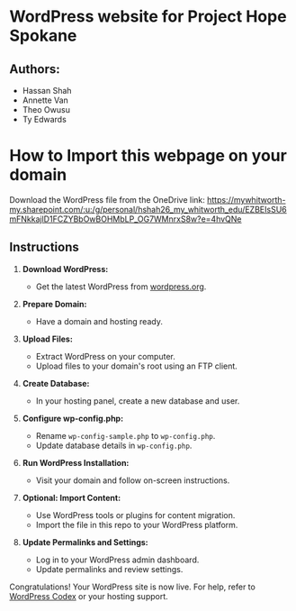 # WordPress website for Project Hope Spokane
Authors:
-
- Hassan Shah
- Annette Van
- Theo Owusu
- Ty Edwards

# How to Import this webpage on your domain

Download the WordPress file from the OneDrive link:
https://mywhitworth-my.sharepoint.com/:u:/g/personal/hshah26_my_whitworth_edu/EZBEIsSU6mFNkkajlD1FCZYBbOwBOHMbLP_OG7WMnrxS8w?e=4hvQNe

## Instructions

1. **Download WordPress:**
   - Get the latest WordPress from [wordpress.org](https://wordpress.org/download/).

2. **Prepare Domain:**
   - Have a domain and hosting ready.

3. **Upload Files:**
   - Extract WordPress on your computer.
   - Upload files to your domain's root using an FTP client.

4. **Create Database:**
   - In your hosting panel, create a new database and user.

5. **Configure wp-config.php:**
   - Rename `wp-config-sample.php` to `wp-config.php`.
   - Update database details in `wp-config.php`.

6. **Run WordPress Installation:**
   - Visit your domain and follow on-screen instructions.

7. **Optional: Import Content:**
   - Use WordPress tools or plugins for content migration.
   - Import the file in this repo to your WordPress platform.

8. **Update Permalinks and Settings:**
   - Log in to your WordPress admin dashboard.
   - Update permalinks and review settings.

Congratulations! Your WordPress site is now live. For help, refer to [WordPress Codex](https://codex.wordpress.org/) or your hosting support.
